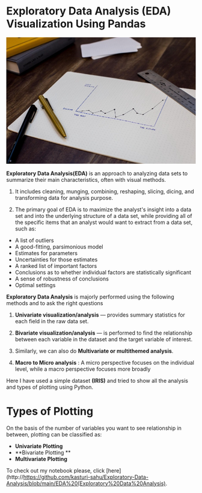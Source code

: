 # Exploratory Data Analysis (EDA) Visualization Using Pandas

![](https://github.com/kasturi-sahu/Exploratory-Data-Analysis/blob/main/EDA.jpeg)

**Exploratory Data Analysis(EDA)** is an approach to analyzing data sets to summarize their main characteristics, often with visual methods. 


1.  It includes cleaning, munging, combining, reshaping, slicing, dicing, and transforming data for analysis purpose.

2. The primary goal of EDA is to maximize the analyst's insight into a data set and into the underlying structure of a   data set, while providing all of the specific items that an analyst would want to extract from a data set, such as:

- A list of outliers  
- A good-fitting, parsimonious model  
- Estimates for parameters  
- Uncertainties for those estimates  
- A ranked list of important factors  
- Conclusions as to whether individual factors are statistically significant  
- A sense of robustness of conclusions  
- Optimal settings

**Exploratory Data Analysis** is majorly performed using the following methods and to ask the right questions

1.	**Univariate visualization/analysis** — provides summary statistics for each field in the raw data set. 

2.	**Bivariate visualization/analysis** — is performed to find the relationship between each variable in the dataset and the target variable of interest. 

3.	Similarly, we can also do **Multivariate or multithemed analysis**.

4.	**Macro to Micro analysis** : A micro perspective focuses on the individual level, while a macro perspective focuses more broadly 

Here I have used a simple dataset **(IRIS)** and tried to show all the analysis and types of plotting using Python.

# Types of Plotting

On the basis of the number of variables you want to see relationship in between, plotting can be classified as:

  - **Univariate Plotting**
  - **Bivariate Plotting **
  - **Multivariate Plotting**
  
  To check out my notebook please, click [here](http://https://github.com/kasturi-sahu/Exploratory-Data-Analysis/blob/main/EDA%20(Exploratory%20Data%20Analysis). 

